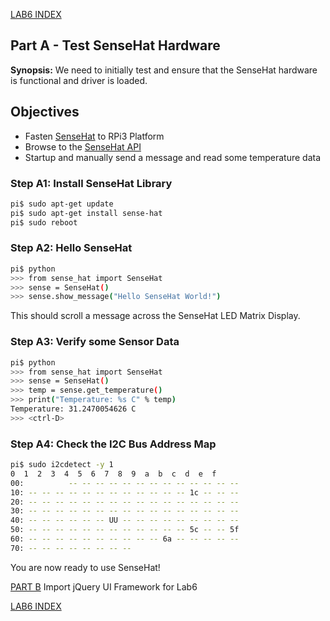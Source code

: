 [LAB6 INDEX](https://gitlab.com/iot110/iot110-student/blob/master/Labs/Lab6/setup.md)

## Part A - Test SenseHat Hardware
**Synopsis:** We need to initially test and ensure that the SenseHat hardware is
functional and driver is loaded.

## Objectives
* Fasten [SenseHat](https://www.raspberrypi.org/products/sense-hat/) to RPi3 Platform
* Browse to the [SenseHat API](http://pythonhosted.org/sense-hat/api/)
* Startup and manually send a message and read some temperature data

### Step A1: Install SenseHat Library
```sh
pi$ sudo apt-get update
pi$ sudo apt-get install sense-hat
pi$ sudo reboot
```

### Step A2: Hello SenseHat
```sh
pi$ python
>>> from sense_hat import SenseHat
>>> sense = SenseHat()
>>> sense.show_message("Hello SenseHat World!")
```
This should scroll a message across the SenseHat LED Matrix Display.


### Step A3: Verify some Sensor Data
```sh
pi$ python
>>> from sense_hat import SenseHat
>>> sense = SenseHat()
>>> temp = sense.get_temperature()
>>> print("Temperature: %s C" % temp)
Temperature: 31.2470054626 C
>>> <ctrl-D>
```

### Step A4: Check the I2C Bus Address Map
```sh
pi$ sudo i2cdetect -y 1
0  1  2  3  4  5  6  7  8  9  a  b  c  d  e  f
00:          -- -- -- -- -- -- -- -- -- -- -- -- --
10: -- -- -- -- -- -- -- -- -- -- -- -- 1c -- -- --
20: -- -- -- -- -- -- -- -- -- -- -- -- -- -- -- --
30: -- -- -- -- -- -- -- -- -- -- -- -- -- -- -- --
40: -- -- -- -- -- -- UU -- -- -- -- -- -- -- -- --
50: -- -- -- -- -- -- -- -- -- -- -- -- 5c -- -- 5f
60: -- -- -- -- -- -- -- -- -- -- 6a -- -- -- -- --
70: -- -- -- -- -- -- -- --
```
You are now ready to use SenseHat!

[PART B](https://gitlab.com/iot110/iot110-student/blob/master/Labs/Lab6/PartB.md) Import jQuery UI Framework for Lab6

[LAB6 INDEX](https://gitlab.com/iot110/iot110-student/blob/master/Labs/Lab6/setup.md)

